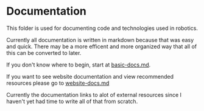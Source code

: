 # Documentation  
This folder is used for documenting code and technologies used in robotics.  
  
Currently all documentation is written in markdown because that was easy and quick. There may be a more efficent and more organized way that all of this can be converted to later.
  
If you don't know where to begin, start at [basic-docs.md](basic-docs.md).

If you want to see website documentation and view recommended resources please go to [website-docs.md](https://www.theodinproject.com/)

Currently the documentation links to alot of external resources since I haven't yet had time to write all of that from scratch. 
